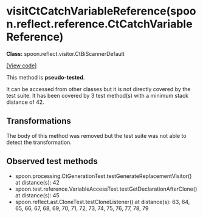 # visitCtCatchVariableReference(spoon.reflect.reference.CtCatchVariableReference)

**Class:** spoon.reflect.visitor.CtBiScannerDefault

[[View code]](https://github.com/INRIA/spoon/blob/fd878bc71b73fc1da82356eaa6578f760c70f0de/src/main/java//spoon/reflect/visitor/CtBiScannerDefault.java#L442)

This method is **pseudo-tested**.


It can be accessed from other classes but it is not directly covered by the test suite. 
It has been covered by 3 test method(s) with a minimum stack distance of 42.

## Transformations

The body of this method was removed but the test suite was not able to detect the transformation.



## Observed test methods

* spoon.processing.CtGenerationTest.testGenerateReplacementVisitor() at distance(s): 42
* spoon.test.reference.VariableAccessTest.testGetDeclarationAfterClone() at distance(s): 45
* spoon.reflect.ast.CloneTest.testCloneListener() at distance(s): 63, 64, 65, 66, 67, 68, 69, 70, 71, 72, 73, 74, 75, 76, 77, 78, 79

